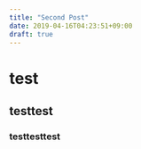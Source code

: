 ```yaml
---
title: "Second Post"
date: 2019-04-16T04:23:51+09:00
draft: true
---
```


# test
## testtest
### testtesttest